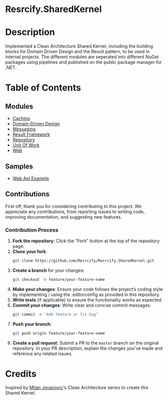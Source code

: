 # Resrcify.SharedKernel

# Description
Implemented a Clean Architecture Shared Kernel, including the building blocks for Domain Driven Design and the Result pattern, to be used in internal projects.
The different modules are seperated into different NuGet packages using pipelines and published on the public package manager for .NET.

# Table of Contents
## Modules
- [Caching](src/Resrcify.SharedKernel.Caching/)
- [Domain-Driven Design](src/Resrcify.SharedKernel.DomainDrivenDesign/)
- [Messaging](src/Resrcify.SharedKernel.Messaging/)
- [Result Framework](src/Resrcify.SharedKernel.ResultFramework/)
- [Repository](src/Resrcify.SharedKernel.Repository/)
- [Unit Of Work](src/Resrcify.SharedKernel.UnitOfWork/)
- [Web](src/Resrcify.SharedKernel.Web/)
## Samples
- [Web Api Example](samples/Resrcify.SharedKernel.WebApiExample/)

## Contributions
First off, thank you for considering contributing to this project. We appreciate any contributions, from reporting issues to writing code, improving documentation, and suggesting new features.

### Contribution Process

1. **Fork the repository**: Click the "Fork" button at the top of the repository page.
2. **Clone your fork**:
    ```bash
    git clone https://github.com/Resrcify/Resrcify.SharedKernel.git
    ```
3. **Create a branch** for your changes:
    ```bash
    git checkout -b feature/your-feature-name
    ```
4. **Make your changes**: Ensure your code follows the project’s coding style by implementing / using the .editorconfig as provided in this repository.
5. **Write tests** (if applicable) to ensure the functionality works as expected.
6. **Commit your changes**: Write clear and concise commit messages.
    ```bash
    git commit -m "Add feature or fix bug"
    ```
7. **Push your branch**:
    ```bash
    git push origin feature/your-feature-name
    ```
8. **Create a pull request**: Submit a PR to the `master` branch on the original repository. In your PR description, explain the changes you’ve made and reference any related issues.

# Credits
Inspired by [Milan Jovanovic](https://www.youtube.com/@MilanJovanovicTech)'s Clean Architecture series to create this Shared Kernel.